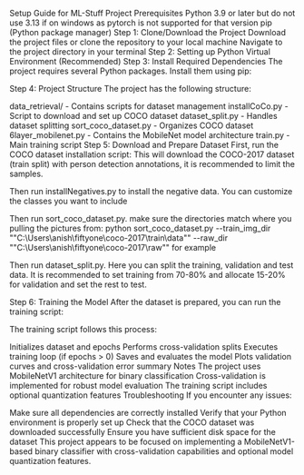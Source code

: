 Setup Guide for ML-Stuff Project
Prerequisites
Python 3.9 or later but do not use 3.13 if on windows as pytorch is not supported for that version
pip (Python package manager)
Step 1: Clone/Download the Project
Download the project files or clone the repository to your local machine
Navigate to the project directory in your terminal
Step 2: Setting up Python Virtual Environment (Recommended)
Step 3: Install Required Dependencies
The project requires several Python packages. Install them using pip:

Step 4: Project Structure
The project has the following structure:

data_retrieval/ - Contains scripts for dataset management
installCoCo.py - Script to download and set up COCO dataset
dataset_split.py - Handles dataset splitting
sort_coco_dataset.py - Organizes COCO dataset
6layer_mobilenet.py - Contains the MobileNet model architecture
train.py - Main training script
Step 5: Download and Prepare Dataset
First, run the COCO dataset installation script:
This will download the COCO-2017 dataset (train split) with person detection annotations, it is recommended to limit the samples.

Then run installNegatives.py to install the negative data. You can customize the classes you want to include

Then run sort_coco_dataset.py. make sure the directories match where you pulling the pictures from: python sort_coco_dataset.py --train_img_dir ""C:\Users\anish\fiftyone\coco-2017\train\data"" --raw_dir ""C:\Users\anish\fiftyone\coco-2017\raw"" for example

Then run dataset_split.py. Here you can split the training, validation and test data. It is recommended to set training from 70-80% and allocate 15-20% for validation and set the rest to test.


Step 6: Training the Model
After the dataset is prepared, you can run the training script:

The training script follows this process:

Initializes dataset and epochs
Performs cross-validation splits
Executes training loop (if epochs > 0)
Saves and evaluates the model
Plots validation curves and cross-validation error summary
Notes
The project uses MobileNetV1 architecture for binary classification
Cross-validation is implemented for robust model evaluation
The training script includes optional quantization features
Troubleshooting
If you encounter any issues:

Make sure all dependencies are correctly installed
Verify that your Python environment is properly set up
Check that the COCO dataset was downloaded successfully
Ensure you have sufficient disk space for the dataset
This project appears to be focused on implementing a MobileNetV1-based binary classifier with cross-validation capabilities and optional model quantization features.

